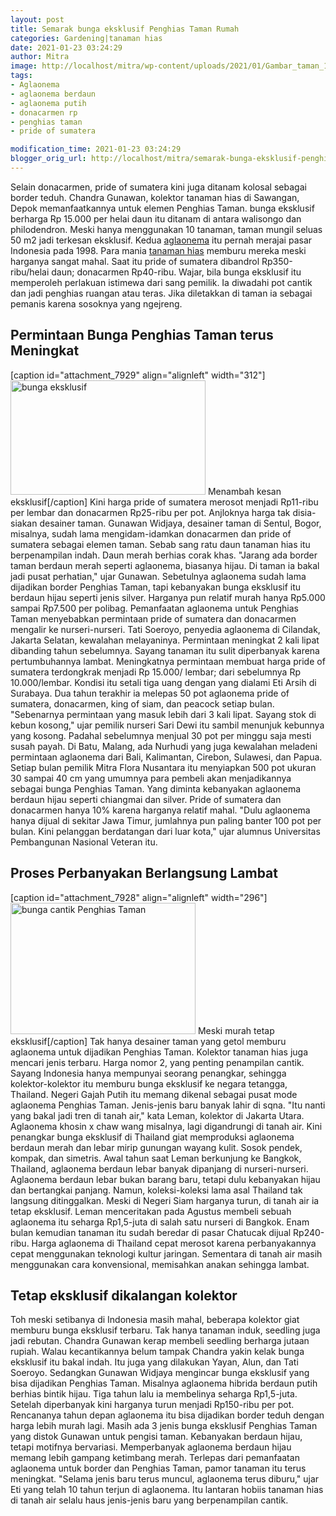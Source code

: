 ```yaml
---
layout: post
title: Semarak bunga eksklusif Penghias Taman Rumah
categories: Gardening|tanaman hias
date: 2021-01-23 03:24:29
author: Mitra
image: http://localhost/mitra/wp-content/uploads/2021/01/Gambar_taman_1024x612.jpg
tags:
- Aglaonema
- aglaonema berdaun
- aglaonema putih
- donacarmen rp
- penghias taman
- pride of sumatera

modification_time: 2021-01-23 03:24:29
blogger_orig_url: http://localhost/mitra/semarak-bunga-eksklusif-penghias-taman.html
---
```


Selain donacarmen, pride of sumatera kini juga ditanam kolosal sebagai border teduh. Chandra Gunawan, kolektor tanaman hias di Sawangan, Depok memanfaatkannya untuk elemen Penghias Taman. bunga eksklusif berharga Rp 15.000 per helai daun itu ditanam di antara walisongo dan philodendron. Meski hanya menggunakan 10 tanaman, taman mungil seluas 50 m2 jadi terkesan eksklusif.
Kedua <a class="wpil_keyword_link " title="aglaonema" href="http://127.0.0.1/mitra/topik/aglaonema" data-wpil-keyword-link="linked">aglaonema</a> itu pernah merajai pasar Indonesia pada 1998. Para mania <a class="wpil_keyword_link " title="tanaman hias" href="http://127.0.0.1/mitra/tanaman-hias" data-wpil-keyword-link="linked">tanaman hias</a> memburu mereka meski harganya sangat mahal. Saat itu pride of sumatera dibandrol Rp350-ribu/helai daun; donacarmen Rp40-ribu. Wajar, bila bunga eksklusif itu memperoleh perlakuan istimewa dari sang pemilik. Ia diwadahi pot cantik dan jadi penghias ruangan atau teras. Jika diletakkan di taman ia sebagai pemanis karena sosoknya yang ngejreng.
<h2 id="Meningkat">Permintaan Bunga Penghias Taman terus Meningkat</h2>
[caption id="attachment_7929" align="alignleft" width="312"]<a href="http://127.0.0.1/mitra/wp-content/uploads/2021/01/Gambar_taman1_1024x600.jpg"><img class=" wp-image-7929" src="http://127.0.0.1/mitra/wp-content/uploads/2021/01/Gambar_taman1_1024x600.jpg" alt="bunga eksklusif" width="312" height="183" /></a> Menambah kesan eksklusif[/caption]
Kini harga pride of sumatera merosot menjadi Rp11-ribu per lembar dan donacarmen Rp25-ribu per pot. Anjloknya harga tak disia-siakan desainer taman. Gunawan Widjaya, desainer taman di Sentul, Bogor, misalnya, sudah lama mengidam-idamkan donacarmen dan pride of sumatera sebagai elemen taman.
Sebab sang ratu daun tanaman hias itu berpenampilan indah. Daun merah berhias corak khas. "Jarang ada border taman berdaun merah seperti aglaonema, biasanya hijau. Di taman ia bakal jadi pusat perhatian," ujar Gunawan.
Sebetulnya aglaonema sudah lama dijadikan border Penghias Taman, tapi kebanyakan bunga eksklusif itu berdaun hijau seperti jenis silver. Harganya pun relatif murah hanya Rp5.000 sampai Rp7.500 per polibag. Pemanfaatan aglaonema untuk Penghias Taman menyebabkan permintaan pride of sumatera dan donacarmen mengalir ke nurseri-nurseri.
Tati Soeroyo, penyedia aglaonema di Cilandak, Jakarta Selatan, kewalahan melayaninya. Permintaan meningkat 2 kali lipat dibanding tahun sebelumnya. Sayang tanaman itu sulit diperbanyak karena pertumbuhannya lambat. Meningkatnya permintaan membuat harga pride of sumatera terdongkrak menjadi Rp 15.000/ lembar; dari sebelumnya Rp 10.000/lembar.
Kondisi itu setali tiga uang dengan yang dialami Eti Arsih di Surabaya. Dua tahun terakhir ia melepas 50 pot aglaonema pride of sumatera, donacarmen, king of siam, dan peacock setiap bulan. "Sebenarnya permintaan yang masuk lebih dari 3 kali lipat. Sayang stok di kebun kosong," ujar pemilik nurseri Sari Dewi itu sambil menunjuk kebunnya yang kosong. Padahal sebelumnya menjual 30 pot per minggu saja mesti susah payah.
Di Batu, Malang, ada Nurhudi yang juga kewalahan meladeni permintaan aglaonema dari Bali, Kalimantan, Cirebon, Sulawesi, dan Papua. Setiap bulan pemilik Mitra Flora Nusantara itu menyiapkan 500 pot ukuran 30 sampai 40 cm yang umumnya para pembeli akan menjadikannya sebagai bunga Penghias Taman.
Yang diminta kebanyakan aglaonema berdaun hijau seperti chiangmai dan silver. Pride of sumatera dan donacarmen hanya 10% karena harganya relatif mahal. "Dulu aglaonema hanya dijual di sekitar Jawa Timur, jumlahnya pun paling banter 100 pot per bulan. Kini pelanggan berdatangan dari luar kota," ujar alumnus Universitas Pembangunan Nasional Veteran itu.
<h2 id="Lambat">Proses Perbanyakan Berlangsung Lambat</h2>
[caption id="attachment_7928" align="alignleft" width="296"]<a href="http://127.0.0.1/mitra/wp-content/uploads/2021/01/Gambar_taman2_1024x726.jpg"><img class="wp-image-7928" src="http://127.0.0.1/mitra/wp-content/uploads/2021/01/Gambar_taman2_1024x726.jpg" alt="bunga cantik Penghias Taman" width="296" height="210" /></a> Meski murah tetap eksklusif[/caption]
Tak hanya desainer taman yang getol memburu aglaonema untuk dijadikan Penghias Taman. Kolektor tanaman hias juga mencari jenis terbaru. Harga nomor 2, yang penting penampilan cantik. Sayang Indonesia hanya mempunyai seorang penangkar, sehingga kolektor-kolektor itu memburu bunga eksklusif ke negara tetangga, Thailand.
Negeri Gajah Putih itu memang dikenal sebagai pusat mode aglaonema Penghias Taman. Jenis-jenis baru banyak lahir di sqna. "Itu nanti yang bakal jadi tren di tanah air," kata Leman, kolektor di Jakarta Utara. Aglaonema khosin x chaw wang misalnya, lagi digandrungi di tanah air.
Kini penangkar bunga eksklusif di Thailand giat memproduksi aglaonema berdaun merah dan lebar mirip gunungan wayang kulit. Sosok pendek, kompak, dan simetris. Awal tahun saat Leman berkunjung ke Bangkok, Thailand, aglaonema berdaun lebar banyak dipanjang di nurseri-nurseri. Aglaonema berdaun lebar bukan barang baru, tetapi dulu kebanyakan hijau dan bertangkai panjang.
Namun, koleksi-koleksi lama asal Thailand tak langsung ditinggalkan. Meski di Negeri Siam harganya turun, di tanah air ia tetap eksklusif. Leman menceritakan pada Agustus membeli sebuah aglaonema itu seharga Rp1,5-juta di salah satu nurseri di Bangkok. Enam bulan kemudian tanaman itu sudah beredar di pasar Chatucak dijual Rp240-ribu.
Harga aglaonema di Thailand cepat merosot karena perbanyakannya cepat menggunakan teknologi kultur jaringan. Sementara di tanah air masih menggunakan cara konvensional, memisahkan anakan sehingga lambat.
<h2 id="kolektor">Tetap eksklusif dikalangan kolektor</h2>
Toh meski setibanya di Indonesia masih mahal, beberapa kolektor giat memburu bunga eksklusif terbaru. Tak hanya tanaman induk, seedling juga jadi rebutan. Chandra Gunawan kerap membeli seedling berharga jutaan rupiah. Walau kecantikannya belum tampak Chandra yakin kelak bunga eksklusif itu bakal indah. Itu juga yang dilakukan Yayan, Alun, dan Tati Soeroyo.
Sedangkan Gunawan Widjaya mengincar bunga eksklusif yang bisa dijadikan Penghias Taman. Misalnya aglaonema hibrida berdaun putih berhias bintik hijau. Tiga tahun lalu ia membelinya seharga Rp1,5-juta. Setelah diperbanyak kini harganya turun menjadi Rp150-ribu per pot. Rencananya tahun depan aglaonema itu bisa dijadikan border teduh dengan harga lebih murah lagi.
Masih ada 3 jenis bunga eksklusif Penghias Taman yang distok Gunawan untuk pengisi taman. Kebanyakan berdaun hijau, tetapi motifnya bervariasi. Memperbanyak aglaonema berdaun hijau memang lebih gampang ketimbang merah.
Terlepas dari pemanfaatan aglaonema untuk border dan Penghias Taman, pamor tanaman itu terus meningkat. "Selama jenis baru terus muncul, aglaonema terus diburu," ujar Eti yang telah 10 tahun terjun di aglaonema. Itu lantaran hobiis tanaman hias di tanah air selalu haus jenis-jenis baru yang berpenampilan cantik.

